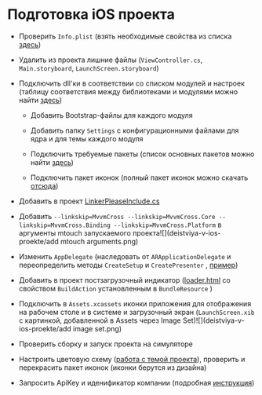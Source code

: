 # Подготовка iOS проекта

* Проверить `Info.plist` \(взять необходимые свойства из списка [здесь](deistviya-v-ios-proekte/infoplist.md)\)

* Удалить из проекта лишние файлы \(`ViewController.cs`, `Main.storyboard`, `LaunchScreen.storyboard`\)

* Подключить dll'ки в соответствии со списком модулей и настроек \(таблицу соответствия между библиотеками и модулями можно найти [здесь](/ru/perechen-bibliotek-modulei.md)\)

  * Добавить Bootstrap-файлы для каждого модуля

  * Добавить папку `Settings` с конфигурационными файлами для ядра и для темы каждого модуля

  * Подключить требуемые пакеты \(список основных пакетов можно найти [здесь](spisok-paketov.md)\)

  * Подключить пакет иконок \(полный пакет иконок можно скачать [отсюда](Images.zip)\)

* Добавить в проект [LinkerPleaseInclude.cs](deistviya-v-ios-proekte/linkerpleaseinclude.md)

* Добавить `--linkskip=MvvmCross --linkskip=MvvmCross.Core --linkskip=MvvmCross.Binding --linkskip=MvvmCross.Platform` в аргументы mtouch запускаемого проекта![](deistviya-v-ios-proekte/add mtouch arguments.png)

* Изменить `AppDelegate` \(наследовать от `ARApplicationDelegate` и переопределить методы `CreateSetup` и `CreatePresenter` , [пример](deistviya-v-ios-proekte/appdelegate.md)\)

* Добавить в проект постзагрузочный индикатор \([loader.html](deistviya-v-ios-proekte/loader.html) со свойством `BuildAction` установленным в `BundleResource` \)

* Подключить в `Assets.xcassets` иконки приложения для отображения на рабочем столе и в системе и загрузочный экран \(`LaunchScreen.xib` с картинкой, добавленной в Assets через Image Set\)![](deistviya-v-ios-proekte/add image set.png)

* Проверить сборку и запуск проекта на симуляторе

* Настроить цветовую схему \([работа с темой проекта](/ru/dorabotka-suschestvuyuschego-proekta/rabota-s-temoi-proekta.md)\), проверить и перекрасить пакет иконок \(иконки берутся из дизайна\)

* Запросить ApiKey и иденификатор компании \(подробная [инструкция](zapros-litsenzii.md)\)




